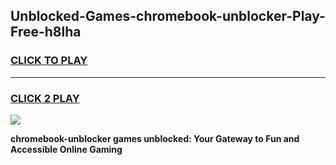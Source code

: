 
## Unblocked-Games-chromebook-unblocker-Play-Free-h8lha
<h3>
<a href="https://premium76.site?title=chromebook-unblocker&ref=18A1">CLICK TO PLAY</a></h3>
<hr>

<h3>
<a href="https://premium76.site?title=chromebook-unblocker&ref=18A1">CLICK 2 PLAY</a>
  
</h3>

<a href="https://premium76.site?title=chromebook-unblocker&ref=18A1"><img src="https://clearcache.store/games.png"></a>


**chromebook-unblocker games unblocked: Your Gateway to Fun and Accessible Online Gaming**
